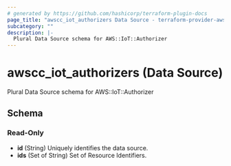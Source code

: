 ```yaml
---
# generated by https://github.com/hashicorp/terraform-plugin-docs
page_title: "awscc_iot_authorizers Data Source - terraform-provider-awscc"
subcategory: ""
description: |-
  Plural Data Source schema for AWS::IoT::Authorizer
---
```


# awscc_iot_authorizers (Data Source)

Plural Data Source schema for AWS::IoT::Authorizer



<!-- schema generated by tfplugindocs -->
## Schema

### Read-Only

- **id** (String) Uniquely identifies the data source.
- **ids** (Set of String) Set of Resource Identifiers.


